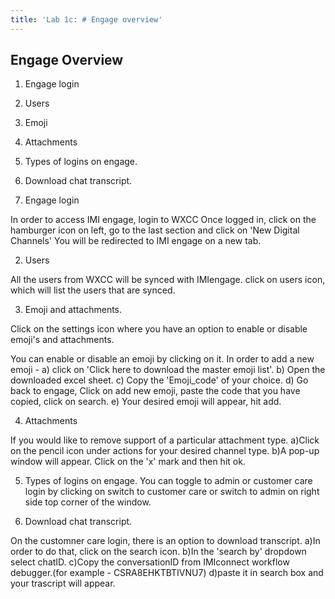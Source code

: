 ```yaml
---
title: 'Lab 1c: # Engage overview'
---
```


## Engage Overview

1. Engage login
2. Users
3. Emoji
4. Attachments
5. Types of logins on engage.
6. Download chat transcript.

7. Engage login

In order to access IMI engage, login to WXCC
Once logged in, click on the hamburger icon on left, go to the last section and click on 'New Digital Channels'
You will be redirected to IMI engage on a new tab.

2. Users

All the users from WXCC will be synced with IMIengage.
click on users icon, which will list the users that are synced.

3. Emoji and attachments.

Click on the settings icon where you have an option to enable or disable emoji's and attachments.

You can enable or disable an emoji by clicking on it.
In order to add a new emoji -
a) click on 'Click here to download the master emoji list'.
b) Open the downloaded excel sheet.
c) Copy the 'Emoji_code' of your choice.
d) Go back to engage, Click on add new emoji, paste the code that you have copied, click on search.
e) Your desired emoji will appear, hit add.

4. Attachments

If you would like to remove support of a particular attachment type.
a)Click on the pencil icon under actions for your desired channel type.
b)A pop-up window will appear. Click on the 'x' mark and then hit ok.

5. Types of logins on engage.
   You can toggle to admin or customer care login by clicking on switch to customer care or switch to admin on right side top corner of the window.

6. Download chat transcript.

On the customner care login, there is an option to download transcript.
a)In order to do that, click on the search icon.
b)In the 'search by' dropdown select chatID.
c)Copy the conversationID from IMIconnect workflow debugger.(for example - CSRA8EHKTBTIVNU7)
d)paste it in search box and your trascript will appear.
